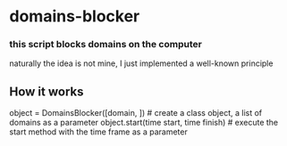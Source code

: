 # domains-blocker

### this script blocks domains on the computer

naturally the idea is not mine, I just implemented a well-known principle

## How it works

object = DomainsBlocker([domain, ])    # create a class object, a list of domains as a parameter
object.start(time start, time finish)  # execute the start method with the time frame as a parameter

